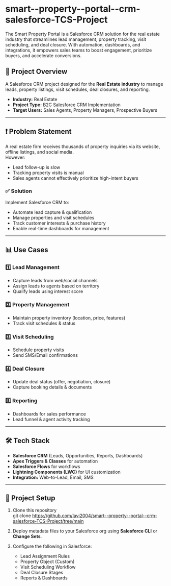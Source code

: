 # smart--property--portal--crm-salesforce-TCS-Project
The Smart Property Portal is a Salesforce CRM solution for the real estate industry that streamlines lead management, property tracking, visit scheduling, and deal closure. With automation, dashboards, and integrations, it empowers sales teams to boost engagement, prioritize buyers, and accelerate conversions.

## 📌 Project Overview
A Salesforce CRM project designed for the **Real Estate industry** to manage leads, property listings, visit schedules, deal closures, and reporting.

- **Industry:** Real Estate  
- **Project Type:** B2C Salesforce CRM Implementation  
- **Target Users:** Sales Agents, Property Managers, Prospective Buyers  

---

## ❗ Problem Statement
A real estate firm receives thousands of property inquiries via its website, offline listings, and social media.  
However:  
- Lead follow-up is slow  
- Tracking property visits is manual  
- Sales agents cannot effectively prioritize high-intent buyers  

### ✅ Solution
Implement Salesforce CRM to:  
- Automate lead capture & qualification  
- Manage properties and visit schedules  
- Track customer interests & purchase history  
- Enable real-time dashboards for management  

---

## 📊 Use Cases

### 1️⃣ Lead Management
- Capture leads from web/social channels  
- Assign leads to agents based on territory  
- Qualify leads using interest score  

### 2️⃣ Property Management
- Maintain property inventory (location, price, features)  
- Track visit schedules & status  

### 3️⃣ Visit Scheduling
- Schedule property visits  
- Send SMS/Email confirmations  

### 4️⃣ Deal Closure
- Update deal status (offer, negotiation, closure)  
- Capture booking details & documents  

### 5️⃣ Reporting
- Dashboards for sales performance  
- Lead funnel & agent activity tracking  

---

## 🛠️ Tech Stack
- **Salesforce CRM** (Leads, Opportunities, Reports, Dashboards)  
- **Apex Triggers & Classes** for automation  
- **Salesforce Flows** for workflows  
- **Lightning Components (LWC)** for UI customization  
- **Integration:** Web-to-Lead, Email, SMS  

---

## 🚀 Project Setup

1. Clone this repository  
   git clone https://github.com/lavi2004/smart--property--portal--crm-salesforce-TCS-Project/tree/main



2. Deploy metadata files to your Salesforce org using **Salesforce CLI** or **Change Sets**.  

3. Configure the following in Salesforce:  
   - Lead Assignment Rules  
   - Property Object (Custom)  
   - Visit Scheduling Workflow  
   - Deal Closure Stages  
   - Reports & Dashboards  


  
